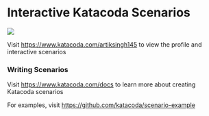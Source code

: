 # Interactive Katacoda Scenarios

[![](http://shields.katacoda.com/katacoda/artiksingh145/count.svg)](https://www.katacoda.com/artiksingh145 "Get your profile on Katacoda.com")

Visit https://www.katacoda.com/artiksingh145 to view the profile and interactive scenarios

### Writing Scenarios
Visit https://www.katacoda.com/docs to learn more about creating Katacoda scenarios

For examples, visit https://github.com/katacoda/scenario-example
